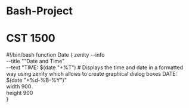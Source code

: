 # Bash-Project
# CST 1500

#!/bin/bash
function Date
{
zenity --info \
--title ""Date and Time" \
--text "TIME: $(date "+%T")                 # Displays the time and date in a formatted way using zenity which allows to create graphical dialog boxes
DATE: $(date "+%d-%B-%Y")" \
width 900 \
height 900 \
}


